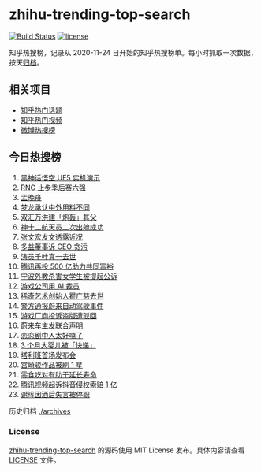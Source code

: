 # zhihu-trending-top-search

[![Build Status](https://github.com/justjavac/zhihu-trending-top-search/workflows/ci/badge.svg?branch=main)](https://github.com/justjavac/zhihu-trending-top-search/actions)
[![license](https://img.shields.io/github/license/justjavac/zhihu-trending-top-search)](https://github.com/justjavac/zhihu-trending-top-search/blob/main/LICENSE)

知乎热搜榜，记录从 2020-11-24 日开始的知乎热搜榜单。每小时抓取一次数据，按天[归档](./archives)。

## 相关项目

- [知乎热门话题](https://github.com/justjavac/zhihu-trending-hot-questions)
- [知乎热门视频](https://github.com/justjavac/zhihu-trending-hot-video)
- [微博热搜榜](https://github.com/justjavac/weibo-trending-hot-search)

## 今日热搜榜

<!-- BEGIN -->
<!-- 最后更新时间 Fri Aug 20 2021 14:15:43 GMT+0800 (China Standard Time) -->

1. [黑神话悟空 UE5 实机演示](https://www.zhihu.com/search?q=黑神话悟空)
1. [RNG 止步季后赛六强](https://www.zhihu.com/search?q=RNG)
1. [孟晚舟](https://www.zhihu.com/search?q=孟晚舟)
1. [梦龙承认中外用料不同](https://www.zhihu.com/search?q=梦龙)
1. [双汇万洪建「炮轰」其父](https://www.zhihu.com/search?q=双汇)
1. [神十二航天员二次出舱成功](https://www.zhihu.com/search?q=神舟十二号)
1. [张文宏发文透露近况](https://www.zhihu.com/search?q=张文宏)
1. [多益董事诉 CEO 贪污](https://www.zhihu.com/search?q=多益网络)
1. [演员千叶真一去世](https://www.zhihu.com/search?q=千叶真一)
1. [腾讯再投 500 亿助力共同富裕](https://www.zhihu.com/search?q=腾讯500亿)
1. [宁波外教杀害女学生被提起公诉](https://www.zhihu.com/search?q=宁波外教)
1. [游戏公司用 AI 裁员](https://www.zhihu.com/search?q=AI裁员)
1. [稀奇艺术创始人瞿广慈去世](https://www.zhihu.com/search?q=瞿广慈)
1. [警方通报蔚来自动驾驶事件](https://www.zhihu.com/search?q=蔚来)
1. [游戏厂商投诉盗版遭驳回](https://www.zhihu.com/search?q=波西亚时光)
1. [蔚来车主发联合声明](https://www.zhihu.com/search?q=蔚来)
1. [恋恋剧中人太好嗑了](https://www.zhihu.com/search?q=恋恋剧中人)
1. [3 个月大婴儿被「快递」](https://www.zhihu.com/search?q=婴儿被快递)
1. [塔利班首场发布会](https://www.zhihu.com/search?q=塔利班)
1. [宫崎骏作品被刷 1 星](https://www.zhihu.com/search?q=宫崎骏)
1. [零食吃对有助于延长寿命](https://www.zhihu.com/search?q=零食)
1. [腾讯视频起诉抖音侵权索赔 1 亿](https://www.zhihu.com/search?q=腾讯起诉抖音)
1. [谢晖因酒后失言被停职](https://www.zhihu.com/search?q=谢晖)

<!-- END -->

历史归档 [./archives](./archives)

### License

[zhihu-trending-top-search](https://github.com/justjavac/zhihu-trending-top-search)
的源码使用 MIT License 发布。具体内容请查看 [LICENSE](./LICENSE) 文件。
